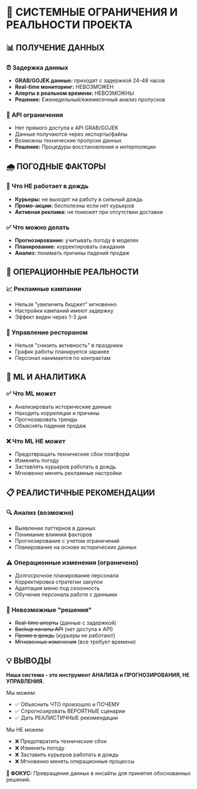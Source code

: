 # 🚨 СИСТЕМНЫЕ ОГРАНИЧЕНИЯ И РЕАЛЬНОСТИ ПРОЕКТА

## 📊 **ПОЛУЧЕНИЕ ДАННЫХ**

### ⏰ **Задержка данных**
- **GRAB/GOJEK данные:** приходят с задержкой 24-48 часов
- **Real-time мониторинг:** НЕВОЗМОЖЕН
- **Алерты в реальном времени:** НЕВОЗМОЖНЫ
- **Решение:** Еженедельный/ежемесячный анализ пропусков

### 📡 **API ограничения**
- Нет прямого доступа к API GRAB/GOJEK
- Данные получаются через экспорты/файлы
- Возможны технические пропуски данных
- **Решение:** Процедуры восстановления и интерполяции

## 🌧️ **ПОГОДНЫЕ ФАКТОРЫ**

### 🚫 **Что НЕ работает в дождь**
- **Курьеры:** не выходят на работу в сильный дождь
- **Промо-акции:** бесполезны если нет курьеров
- **Активная реклама:** не поможет при отсутствии доставки

### ✅ **Что можно делать**
- **Прогнозирование:** учитывать погоду в моделях
- **Планирование:** корректировать ожидания
- **Анализ:** понимать причины падений продаж

## 🎯 **ОПЕРАЦИОННЫЕ РЕАЛЬНОСТИ**

### 📈 **Рекламные кампании**
- Нельзя "увеличить бюджет" мгновенно
- Настройки кампаний имеют задержку
- Эффект виден через 1-3 дня

### 🏪 **Управление рестораном**
- Нельзя "снизить активность" в праздники
- График работы планируется заранее
- Персонал нанимается по контрактам

## 🤖 **ML И АНАЛИТИКА**

### ✅ **Что ML может**
- Анализировать исторические данные
- Находить корреляции и причины
- Прогнозировать тренды
- Объяснять падения продаж

### ❌ **Что ML НЕ может**
- Предотвращать технические сбои платформ
- Изменять погоду
- Заставлять курьеров работать в дождь
- Мгновенно менять рекламные настройки

## 📋 **РЕАЛИСТИЧНЫЕ РЕКОМЕНДАЦИИ**

### 🔍 **Анализ (возможно)**
- Выявление паттернов в данных
- Понимание влияния факторов
- Прогнозирование с учетом ограничений
- Планирование на основе исторических данных

### ⚠️ **Операционные изменения (ограничено)**
- Долгосрочное планирование персонала
- Корректировка стратегии закупок
- Адаптация меню под сезонность
- Обучение персонала работе с данными

### 🚫 **Невозможные "решения"**
- ~~Real-time алерты~~ (данные с задержкой)
- ~~Backup каналы API~~ (нет доступа к API)
- ~~Промо в дождь~~ (курьеры не работают)
- ~~Мгновенные изменения~~ (все требует времени)

## 💡 **ВЫВОДЫ**

**Наша система - это инструмент АНАЛИЗА и ПРОГНОЗИРОВАНИЯ, НЕ УПРАВЛЕНИЯ.**

Мы можем:
- ✅ Объяснить ЧТО произошло и ПОЧЕМУ
- ✅ Спрогнозировать ВЕРОЯТНЫЕ сценарии
- ✅ Дать РЕАЛИСТИЧНЫЕ рекомендации

Мы НЕ можем:
- ❌ Предотвратить технические сбои
- ❌ Изменить погоду
- ❌ Заставить курьеров работать в дождь
- ❌ Мгновенно менять операционные процессы

**🎯 ФОКУС:** Превращение данных в инсайты для принятия обоснованных решений.
